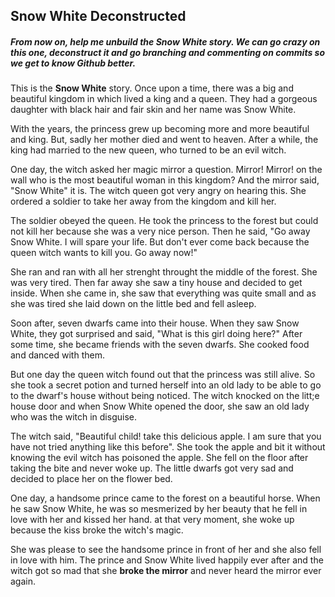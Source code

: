 ## Snow White Deconstructed

##### From now on, help me unbuild the Snow White story. We can go crazy on this one, deconstruct it and go branching and commenting on commits so we get to know Github better. 

This is the __Snow White__ story. Once upon a time, there was a big and beautiful kingdom in which lived a king and a queen. They had a gorgeous daughter with black hair and fair skin and her name was Snow White. 

With the years, the princess grew up becoming more and more beautiful and king. But, sadly her mother died and went to heaven. After a while, the king had married to the new queen, who turned to be an evil witch. 

One day, the witch asked her magic mirror a question. Mirror! Mirror! on the wall who is the most beautiful woman in this kingdom? And the mirror said, "Snow White" it is. The witch queen got very angry on hearing this. She ordered a soldier to take her away from the kingdom and kill her. 

The soldier obeyed the queen. He took the princess to the forest but could not kill her because she was a very nice person. Then he said, "Go away Snow White. I will spare your life. But don't ever come back because the queen witch wants to kill you. Go away now!"

She ran and ran with all her strenght throught the middle of the forest. She was very tired. Then far away she saw a tiny house and decided to get inside. When she came in, she saw that everything was quite small and as she was tired she laid down on the little bed and fell asleep. 

Soon after, seven dwarfs came into their house. When they saw Snow White, they got surprised and said, "What is this girl doing here?" After some time, she became friends with the seven dwarfs. She cooked food and danced with them.

But one day the queen witch found out that the princess was still alive. So she took a secret potion and turned herself into an old lady to be able to go to the dwarf's house without being noticed. The witch knocked on the litt;e house door and when Snow White opened the door, she saw an old lady who was the witch in disguise. 

The witch said, "Beautiful child! take this delicious apple. I am sure that you have not tried anything like this before". She took the apple and bit it without knowing the evil witch has poisoned the apple. She fell on the floor after taking the bite and never woke up. The little dwarfs got very sad and decided to place her on the flower bed.

One day, a handsome prince came to the forest on a beautiful horse. When he saw Snow White, he was so mesmerized by her beauty that he fell in love with her and kissed her hand. at that very moment, she woke up because the kiss broke the witch's magic. 

She was please to see the handsome prince in front of her and she also fell in love with him. The prince and Snow White lived happily ever after and the witch got so mad that she __broke the mirror__ and never heard the mirror ever again. 
